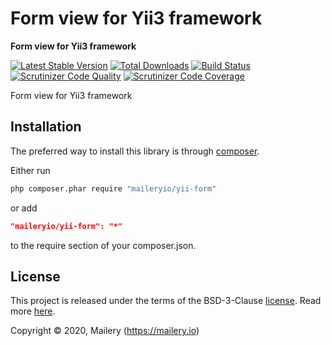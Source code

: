 # Form view for Yii3 framework

**Form view for Yii3 framework**

[![Latest Stable Version](https://poser.pugx.org/maileryio/yii-form/v/stable)](https://packagist.org/packages/maileryio/yii-form)
[![Total Downloads](https://poser.pugx.org/maileryio/yii-form/downloads)](https://packagist.org/packages/maileryio/yii-form)
[![Build Status](https://travis-ci.com/maileryio/yii-form.svg?branch=master)](https://travis-ci.com/maileryio/yii-form)
[![Scrutinizer Code Quality](https://img.shields.io/scrutinizer/g/maileryio/yii-form.svg)](https://scrutinizer-ci.com/g/maileryio/yii-form/)
[![Scrutinizer Code Coverage](https://img.shields.io/scrutinizer/coverage/g/maileryio/yii-form.svg)](https://scrutinizer-ci.com/g/maileryio/yii-form/)

Form view for Yii3 framework

## Installation

The preferred way to install this library is through [composer](http://getcomposer.org/download/).

Either run

```sh
php composer.phar require "maileryio/yii-form"
```

or add

```json
"maileryio/yii-form": "*"
```

to the require section of your composer.json.

## License

This project is released under the terms of the BSD-3-Clause [license](LICENSE).
Read more [here](http://choosealicense.com/licenses/bsd-3-clause).

Copyright © 2020, Mailery (https://mailery.io)
